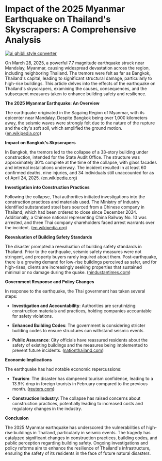 # Impact of the 2025 Myanmar Earthquake on Thailand's Skyscrapers: A Comprehensive Analysis

[![ai ghibli style converter](https://i.imgur.com/dwt8Y5G.gif)](https://witbeam.net/slzx)

On March 28, 2025, a powerful 7.7 magnitude earthquake struck near Mandalay, Myanmar, causing widespread devastation across the region, including neighboring Thailand. The tremors were felt as far as Bangkok, Thailand's capital, leading to significant structural damage, particularly to high-rise buildings. This article delves into the effects of the earthquake on Thailand's skyscrapers, examining the causes, consequences, and the subsequent measures taken to enhance building safety and resilience.

**The 2025 Myanmar Earthquake: An Overview**

The earthquake originated in the Sagaing Region of Myanmar, with its epicenter near Mandalay. Despite Bangkok being over 1,000 kilometers away, the seismic waves were strongly felt due to the nature of the rupture and the city's soft soil, which amplified the ground motion. ([en.wikipedia.org](https://en.wikipedia.org/wiki/2025_Bangkok_skyscraper_collapse?utm_source=openai))

**Impact on Bangkok's Skyscrapers**

In Bangkok, the tremors led to the collapse of a 33-story building under construction, intended for the State Audit Office. The structure was approximately 30% complete at the time of the collapse, with glass facades and internal installations underway. The incident resulted in at least 60 confirmed deaths, nine injuries, and 34 individuals still unaccounted for as of April 24, 2025. ([en.wikipedia.org](https://en.wikipedia.org/wiki/2025_Bangkok_skyscraper_collapse?utm_source=openai))

**Investigation into Construction Practices**

Following the collapse, Thai authorities initiated investigations into the construction practices and materials used. The Ministry of Industry identified substandard steel bars sourced from a Chinese company in Thailand, which had been ordered to close since December 2024. Additionally, a Chinese national representing China Railway No. 10 was arrested, and three Thai company shareholders faced arrest warrants over the incident. ([en.wikipedia.org](https://en.wikipedia.org/wiki/2025_Bangkok_skyscraper_collapse?utm_source=openai))

**Reevaluation of Building Safety Standards**

The disaster prompted a reevaluation of building safety standards in Thailand. Prior to the earthquake, seismic safety measures were not stringent, and property buyers rarely inquired about them. Post-earthquake, there is a growing demand for low-rise buildings perceived as safer, and for high-rises, clients are increasingly seeking properties that sustained minimal or no damage during the quake. ([hindustantimes.com](https://www.hindustantimes.com/real-estate/fear-and-anxiety-bangkok-residents-seek-quake-proof-homes-101744025706605.html?utm_source=openai))

**Government Response and Policy Changes**

In response to the earthquake, the Thai government has taken several steps:

- **Investigation and Accountability**: Authorities are scrutinizing construction materials and practices, holding companies accountable for safety violations.

- **Enhanced Building Codes**: The government is considering stricter building codes to ensure structures can withstand seismic events.

- **Public Assurance**: City officials have reassured residents about the safety of existing buildings and the measures being implemented to prevent future incidents. ([nationthailand.com](https://www.nationthailand.com/thailand/general/40028712?utm_source=openai))

**Economic Implications**

The earthquake has had notable economic repercussions:

- **Tourism**: The disaster has dampened tourism confidence, leading to a 13.9% drop in foreign tourists in February compared to the previous month. ([reuters.com](https://www.reuters.com/markets/asia/thailands-economic-activity-slows-february-central-bank-assess-quake-impact-2025-03-31/?utm_source=openai))

- **Construction Industry**: The collapse has raised concerns about construction practices, potentially leading to increased costs and regulatory changes in the industry.

**Conclusion**

The 2025 Myanmar earthquake has underscored the vulnerabilities of high-rise buildings in Thailand, particularly in seismic events. The tragedy has catalyzed significant changes in construction practices, building codes, and public perception regarding building safety. Ongoing investigations and policy reforms aim to enhance the resilience of Thailand's infrastructure, ensuring the safety of its residents in the face of future natural disasters.